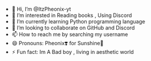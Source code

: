 - 👋 Hi, I’m @ItzPheonix-yt
- 👀 I’m interested in Reading books , Using Discord
- 🌱 I’m currently learning Python programming language 
- 💞️ I’m looking to collaborate on GitHub and Discord 
- 📫 How to reach me by searching my username 
- 😄 Pronouns: Pheonix❣️ for Sunshine💝
- ⚡ Fun fact: Im A Bad boy , living in aesthetic world

<!---
ItzPheonix-yt/ItzPheonix-yt is a ✨ special ✨ repository because its `README.md` (this file) appears on your GitHub profile.
You can click the Preview link to take a look at your changes.
--->
